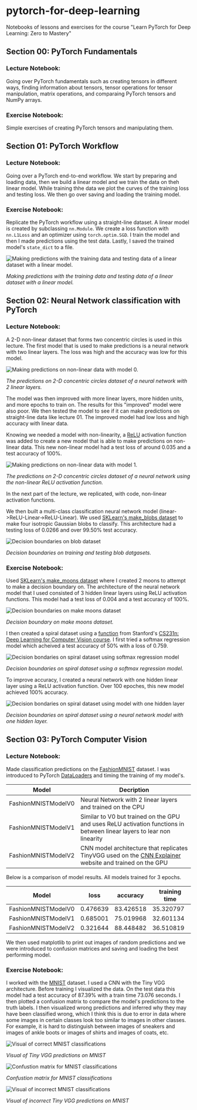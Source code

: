 # pytorch-for-deep-learning
Notebooks of lessons and exercises for the course "Learn PyTorch for Deep Learning: Zero to Mastery"

## Section 00: PyTorch Fundamentals
### Lecture Notebook:

 Going over PyTorch fundamentals such as creating tensors in different ways, finding information about tensors, tensor operations for tensor manipulation, matrix operations, and comparaing PyTorch tensors and NumPy arrays.

### Exercise Notebook:

Simple exercises of creating PyTorch tensors and manipulating them.

## Section 01: PyTorch Workflow

### Lecture Notebook:

Going over a PyTorch end-to-end workflow. We start by preparing and loading data, then we build a linear model and we train the data on theh linear model. While training thhe data we plot the curves of the training loss and testing loss. We then go over saving and loading the training model.

### Exercise Notebook:

Replicate the PyTorch workflow using a straight-line dataset. A linear model is created by subclassing `nn.Module`. We create a loss function with `nn.L1Loss` and an optimizer using `torch.optim.SGD`. I train the model and then I made predictions using the test data. Lastly, I saved the trained model's `state_dict` to a file.

![Making predictions with the training data and testing data of a linear dataset with a linear model.][exercise_01]

*Making predictions with the training data and testing data of a linear dataset with a linear model.*

## Section 02: Neural Network classification with PyTorch

### Lecture Notebook:

A 2-D non-linear dataset that forms two concentric circles is used in this lecture. The first model that is used to make predictions is a neural network with two linear layers. The loss was high and the accuracy was low for this model.

![Making predictions on non-linear data with model 0.][lecture_02_00]

*The predictions on 2-D concentric circles dataset of a neural network with 2 linear layers.*

The model was then improved with more linear layers, more hidden units, and more epochs to train on. The results for this "improved" model were also poor. We then tested the model to see if it can make predictions on straight-line data like lecture 01. The improved model had low loss and high accuracy with linear data.

Knowing we needed a model with non-linearity, a [ReLU](https://en.wikipedia.org/wiki/Rectifier_(neural_networks)) activation function was added to create a new model that is able to make predictions on non-linear data. This new non-linear model had a test loss of around 0.035 and a test accuracy of 100%.


![Making predictions on non-linear data with model 1.][lecture_02_01]

*The predictions on 2-D concentric circles dataset of a neural network using the non-linear ReLU activation function.*

In the next part of the lecture, we replicated, with code, non-linear activation functions.

We then built a multi-class classification neural network model (linear->ReLU-Linear->ReLU-Linear). We used [SKLearn's make_blobs dataset](https://scikit-learn.org/stable/modules/generated/sklearn.datasets.make_blobs.html) to make four isotropic Gaussian blobs to classify. This architecture had a testing loss of 0.0266 and over 99.50% test accuracy.

![Decision boundaries on blob dataset][lecture_02_02]

*Decision boundaries on training and testing blob datgasets.*

### Exercise Notebook:

Used [SKLearn's make_moons dataset](https://scikit-learn.org/stable/modules/generated/sklearn.datasets.make_moons.html) where I created 2 moons to attempt to make a decision boundary on. The architecture of the neural network model that I used consisted of 3 hidden linear layers using ReLU activation functions. This model had a test loss of 0.004 and a test accuracy of 100%.

![Decision boundaries on make moons dataset][exercise_02_00]

*Decision boundary on make moons dataset.*

I then created a spiral dataset using a [function](https://cs231n.github.io/neural-networks-case-study/) from Stanford's [CS231n: Deep Learning for Computer Vision course](http://cs231n.stanford.edu/). I first tried a softmax regression model which acheived a test accuracy of 50% with a loss of 0.759.

![Decision bondaries on spiral dataset using softmax regression model][exercise_02_01]

*Decision boundaries on spiral dataset using a softmax regression model.*

To improve accuracy, I created a neural network with one hidden linear layer using a ReLU activation function. Over 100 epoches, this new model achieved 100% accuracy.

![Decision bondaries on spiral dataset using model with one hidden layer][exercise_02_02]

*Decision boundaries on spiral dataset using a neural network model with one hidden layer.*

## Section 03: PyTorch Computer Vision

### Lecture Notebook:

Made classification predictions on the [FashionMNIST](https://github.com/zalandoresearch/fashion-mnist) dataset. I was introduced to PyTorch [DataLoaders](https://pytorch.org/tutorials/beginner/basics/data_tutorial.html) and timing the training of my model's.

| Model               | Decription                                                                                                                                           |
| ---                 | ---                                                                                                                                                  |
| FashionMNISTModelV0 | Neural Network with 2 linear layers and trained on the CPU                                                                                           |
| FashionMNISTModelV1 | Similar to V0 but trained on the GPU and uses ReLU activation functions in between linear layers to lear non linearity                               |
| FashionMNISTModelV2 | CNN model architecture that replicates TinyVGG used on the [CNN Explainer](https://poloclub.github.io/cnn-explainer/) website and trained on the GPU |

Below is a comparison of model results. All models trained for 3 epochs.

| Model               | loss     | accuracy   | training time  |
| ---                 | ---      | ---        |  ---           |
| FashionMNISTModelV0 | 0.476639 | 83.426518  | 35.320797	   |
| FashionMNISTModelV1 | 0.685001 | 75.019968  | 32.601134      |
| FashionMNISTModelV2 | 0.321644 | 88.448482  | 36.510819      |

We then used matplotlib to print out images of random predictions and we were introduced to confusion matrices and saving and loading the best performing model.

### Exercise Notebook:

I worked with the [MNIST](http://yann.lecun.com/exdb/mnist/) dataset. I used a CNN with the Tiny VGG architecture. Before training I visualized the data. On the test data this model had a test accuracy of 87.39% with a train time 73.076 seconds. I then plotted a confusion matrix to compare the model's predictions to the truth labels. I then visualized wrong predictions and inferred why they may have been classified wrong, which I think this is due to error in data where some images in certain classes look too similar to images in other classes. For example, it is hard to distinguish between images of sneakers and images of ankle boots or images of shirts and images of coats, etc.

![Visual of correct MNIST classifications][exercise_03_00]

*Visual of Tiny VGG predictions on MNIST*

![Confustion matrix for MNIST classifications][exercise_03_01]

*Confustion matrix for MNIST classifications*

![Visual of incorrect MNIST classifications][exercise_03_02]

*Visual of incorrect Tiny VGG predictions on MNIST*

[exercise_01]: /images/Exercise_01.jpg
[lecture_02_00]: /images/Lecture_02_00.jpg
[lecture_02_01]: /images/Lecture_02_01.jpg
[lecture_02_02]: /images/Lecture_02_02.jpg
[exercise_02_00]: /images/Exercise_02_00.jpg
[exercise_02_01]: /images/Exercise_02_01.jpg
[exercise_02_02]: /images/Exercise_02_02.jpg
[exercise_03_00]: /images/Exercise_03_00.jpg
[exercise_03_01]: /images/Exercise_03_01.jpg
[exercise_03_02]: /images/Exercise_03_02.jpg